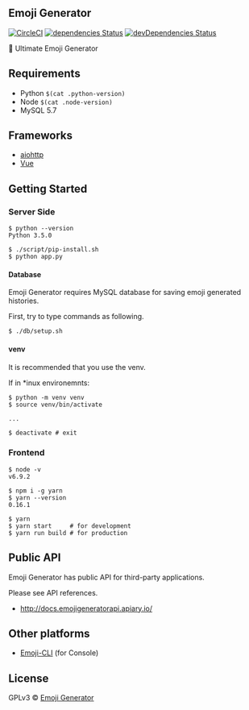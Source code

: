## Emoji Generator
[![CircleCI](https://circleci.com/gh/emoji-gen/web-main/tree/master.svg?style=shield)](https://circleci.com/gh/emoji-gen/web-main/tree/master)
[![dependencies Status](https://david-dm.org/emoji-gen/web-main/status.svg)](https://david-dm.org/emoji-gen/web-main)
[![devDependencies Status](https://david-dm.org/emoji-gen/web-main/dev-status.svg)](https://david-dm.org/emoji-gen/web-main?type=dev)

:tada: Ultimate Emoji Generator

## Requirements

  - Python `$(cat .python-version)`
  - Node `$(cat .node-version)`
  - MySQL 5.7

## Frameworks

- [aiohttp](https://github.com/aio-libs/aiohttp)
- [Vue](https://vuejs.org/)

## Getting Started
### Server Side

```
$ python --version
Python 3.5.0

$ ./script/pip-install.sh
$ python app.py
```

#### Database
Emoji Generator requires MySQL database for saving emoji generated histories.

First, try to type commands as following.

```
$ ./db/setup.sh
```


#### venv

It is recommended that you use the venv.

If in *inux environemnts:

```
$ python -m venv venv
$ source venv/bin/activate

...

$ deactivate # exit
```

### Frontend

```
$ node -v
v6.9.2

$ npm i -g yarn
$ yarn --version
0.16.1

$ yarn
$ yarn start     # for development
$ yarn run build # for production
```

## Public API
Emoji Generator has public API for third-party applications.

Please see API references.

- http://docs.emojigeneratorapi.apiary.io/

## Other platforms

- [Emoji-CLI](https://github.com/emoji-gen/Emoji-CLI) (for Console)

## License
GPLv3 &copy; [Emoji Generator](https://emoji-gen.ninja)
